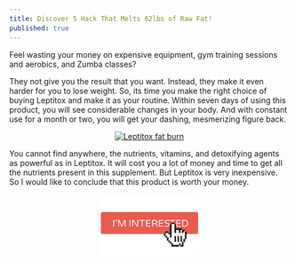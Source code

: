 ```yaml
---
title: Discover 5 Hack That Melts 62lbs of Raw Fat!
published: true
---
```


Feel wasting your money on expensive equipment, gym training sessions and aerobics, and Zumba classes?

They not give you the result that you want. Instead, they make it even harder for you to lose weight. So, its time you make the right choice of buying Leptitox and make it as your routine. Within seven days of using this product, you will see considerable changes in your body. And with constant use for a month or two, you will get your dashing, mesmerizing figure back.

<p align="center">
    <a href="https://bit.ly/2J5fwrn" target="_blank">
        <img src="https://www.docarzt.com/wp-content/uploads/2019/12/Leptitox-300x300.png" alt="Leptitox fat burn">
    </a>
</p>

You cannot find anywhere, the nutrients, vitamins, and detoxifying agents as powerful as in Leptitox. It will cost you a lot of money and time to get all the nutrients present in this supplement. But Leptitox is very inexpensive. So I would like to conclude that this product is worth your money.

<p align="center">
    <a href="https://bit.ly/2J5fwrn" target="_blank">
        <img src="assets/images/posts/interested.png" width="180">
    </a>
</p>